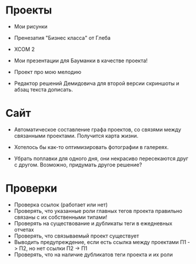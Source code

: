 # Проекты

* Мои рисунки

* Пренезатия "Бизнес класса" от Глеба

* XCOM 2

* Мои презентации для Бауманки в качестве проекта!
* Проект про мою мелодию
* Редактор решений Демидовича для второй версии скриншоты и абзац текста дописать.

# Сайт

* Автоматическое составление графа проектов, со связями между связанными проектами. Получится карта жизни.

* Хотелось бы как-то оптимизировать фотографии в галереях.
* Убрать поплавки для одного дня, они некрасиво пересекаются друг с другом. Возможно, придумать другое решение?

# Проверки

* Проверка ссылок (работает или нет)
* Проверять, что указанные роли главных тегов проекта правильно связаны с их собственными типами!
* Проверять на существование и дубликаты теги в ежедневных отчетах
* Проверять, что связываемый проект существует
* Выводить предупреждение, если есть ссылка между проектами П1 -> П2, но нет ссылки П2 -> П1
* Проверять, что на наличие дубликатов теги проекта и их роли